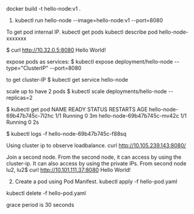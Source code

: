docker build -t hello-node:v1 .

1. kubectl run hello-node --image=hello-node:v1 --port=8080

To get pod internal IP.
kubectl get pods
kubectl describe pod hello-node-xxxxxxx


$ curl http://10.32.0.5:8080
Hello World!

expose pods as services:
$ kubectl expose deployment/hello-node --type="ClusterIP" --port=8080

to get cluster-IP
$ kubectl get service hello-node

scale up to have 2 pods
$ kubectl scale deployments/hello-node --replicas=2

$ kubectl get pod
NAME                          READY     STATUS    RESTARTS   AGE
hello-node-69b47b745c-7l2hc   1/1       Running   0          3m
hello-node-69b47b745c-mv42c   1/1       Running   0          2s

$ kubectl logs -f hello-node-69b47b745c-f88sq

Using cluster ip to observe loadbalance.
curl http://10.105.239.143:8080/

Join a second node. From the second node, it can access by using the cluster-ip. It can also access by using the private IPs.
From second node lu2,
lu2$ curl http://10.101.111.37:8080
Hello World!

2. Create a pod using Pod Manifest.
kubectl apply -f hello-pod.yaml 

kubectl delete -f hello-pod.yaml

grace period is 30 seconds

